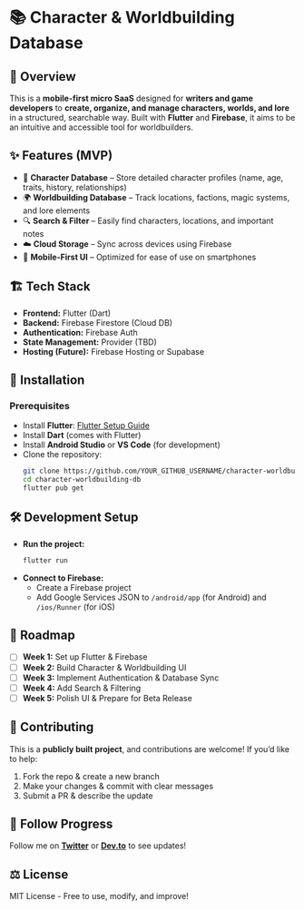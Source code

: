 # 📚 Character & Worldbuilding Database

## 📝 Overview
This is a **mobile-first micro SaaS** designed for **writers and game developers** to **create, organize, and manage characters, worlds, and lore** in a structured, searchable way. Built with **Flutter** and **Firebase**, it aims to be an intuitive and accessible tool for worldbuilders.

## ✨ Features (MVP)
- 📌 **Character Database** – Store detailed character profiles (name, age, traits, history, relationships)
- 🌍 **Worldbuilding Database** – Track locations, factions, magic systems, and lore elements
- 🔍 **Search & Filter** – Easily find characters, locations, and important notes
- ☁️ **Cloud Storage** – Sync across devices using Firebase
- 📱 **Mobile-First UI** – Optimized for ease of use on smartphones

## 🏗️ Tech Stack
- **Frontend:** Flutter (Dart)
- **Backend:** Firebase Firestore (Cloud DB)
- **Authentication:** Firebase Auth
- **State Management:** Provider (TBD)
- **Hosting (Future):** Firebase Hosting or Supabase

## 🚀 Installation
### **Prerequisites**
- Install **Flutter**: [Flutter Setup Guide](https://docs.flutter.dev/get-started/install)
- Install **Dart** (comes with Flutter)
- Install **Android Studio** or **VS Code** (for development)
- Clone the repository:
  ```bash
  git clone https://github.com/YOUR_GITHUB_USERNAME/character-worldbuilding-db.git
  cd character-worldbuilding-db
  flutter pub get
  ```

## 🛠️ Development Setup
- **Run the project:**
  ```bash
  flutter run
  ```
- **Connect to Firebase:**
  - Create a Firebase project
  - Add Google Services JSON to `/android/app` (for Android) and `/ios/Runner` (for iOS)

## 📌 Roadmap
- [ ] **Week 1:** Set up Flutter & Firebase
- [ ] **Week 2:** Build Character & Worldbuilding UI
- [ ] **Week 3:** Implement Authentication & Database Sync
- [ ] **Week 4:** Add Search & Filtering
- [ ] **Week 5:** Polish UI & Prepare for Beta Release

## 🤝 Contributing
This is a **publicly built project**, and contributions are welcome! If you’d like to help:
1. Fork the repo & create a new branch
2. Make your changes & commit with clear messages
3. Submit a PR & describe the update

## 📢 Follow Progress
Follow me on **[Twitter](https://twitter.com/YOUR_HANDLE)** or **[Dev.to](https://dev.to/YOUR_HANDLE)** to see updates!

## ⚖️ License
MIT License - Free to use, modify, and improve!
